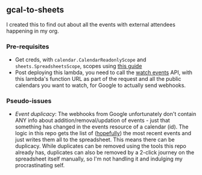 ## gcal-to-sheets
I created this to find out about all the events with external attendees happening in my org.

### Pre-requisites
- Get creds, with `calendar.CalendarReadonlyScope` and `sheets.SpreadsheetsScope`, scopes using [this guide](https://developers.google.com/calendar/api/quickstart/go)
- Post deploying this lambda, you need to call the [watch events](https://developers.google.com/calendar/api/v3/reference/events/watch) API, with this lambda's function URL as part of the request and all the public calendars you want to watch, for Google to actually send webhooks.

### Pseudo-issues
- *Event duplicacy*: The webhooks from Google unfortunately don't contain ANY info about addition/removal/updation of events - just that something has changed in the events resource of a calendar (id). The logic in this repo gets the list of ([hopefully](https://developers.google.com/calendar/api/v3/reference/events/list#orderBy)) the most recent events and just writes them all to the spreadsheet. This means there can be duplicacy. While duplicates can be removed using the tools this repo already has, duplicates can also be removed by a 2-click journey on the spreadsheet itself manually, so I'm not handling it and indulging my procrastinating self.